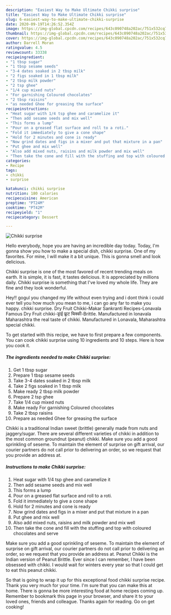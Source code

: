 ```yaml
---
description: "Easiest Way to Make Ultimate Chikki surprise"
title: "Easiest Way to Make Ultimate Chikki surprise"
slug: 6-easiest-way-to-make-ultimate-chikki-surprise
date: 2020-09-19T14:26:52.354Z
image: https://img-global.cpcdn.com/recipes/643c090748a202ac/751x532cq70/chikki-surprise-recipe-main-photo.jpg
thumbnail: https://img-global.cpcdn.com/recipes/643c090748a202ac/751x532cq70/chikki-surprise-recipe-main-photo.jpg
cover: https://img-global.cpcdn.com/recipes/643c090748a202ac/751x532cq70/chikki-surprise-recipe-main-photo.jpg
author: Darrell Moran
ratingvalue: 4.5
reviewcount: 33338
recipeingredient:
- "1 tbsp sugar"
- "1 tbsp sesame seeds"
- "3-4 dates soaked in 2 tbsp milk"
- "2 figs soaked in 1 tbsp milk"
- "2 tbsp milk powder"
- "2 tsp ghee"
- "1/4 cup mixed nuts"
- "For garnishing Coloured chocolates"
- "2 tbsp raisins"
- "as needed Ghee for greasing the surface"
recipeinstructions:
- "Heat sugar with 1/4 tsp ghee and caramelize it"
- "Then add sesame seeds and mix well"
- "This forms a lump"
- "Pour on a greased flat surface and roll to a roti."
- "Fold it immediately to give a cone shape"
- "Hold for 2 minutes and cone is ready"
- "Now grind dates and figs in a mixer and put that mixture in a pan"
- "Put ghee and mix well"
- "Also add mixed nuts, raisins and milk powder and mix well"
- "Then take the cone and fill with the stuffing and top with coloured chocolates and serve"
categories:
- Recipe
tags:
- chikki
- surprise

katakunci: chikki surprise 
nutrition: 180 calories
recipecuisine: American
preptime: "PT24M"
cooktime: "PT42M"
recipeyield: "1"
recipecategory: Dessert

---
```



![Chikki surprise](https://img-global.cpcdn.com/recipes/643c090748a202ac/751x532cq70/chikki-surprise-recipe-main-photo.jpg)

Hello everybody, hope you are having an incredible day today. Today, I'm gonna show you how to make a special dish, chikki surprise. One of my favorites. For mine, I will make it a bit unique. This is gonna smell and look delicious.

Chikki surprise is one of the most favored of recent trending meals on earth. It is simple, it is fast, it tastes delicious. It is appreciated by millions daily. Chikki surprise is something that I've loved my whole life. They are fine and they look wonderful.

Hey!! gogul you changed my life without even trying and i dont think i could ever tell you how much you mean to me, i can go any far to make you happy. chikki surprise. Dry Fruit Chikki-Makar Sankranti Recipes-Lonavala Famous Dry Fruit chikki-ड्राई फ्रूट चिक्की-Brittle. Manufactured in lonavala Maharashtra the real taste of chikki. Manufactured in Lonavala, Maharashtra special chikki.


To get started with this recipe, we have to first prepare a few components. You can cook chikki surprise using 10 ingredients and 10 steps. Here is how you cook it.

<!--inarticleads1-->

##### The ingredients needed to make Chikki surprise:

1. Get 1 tbsp sugar
1. Prepare 1 tbsp sesame seeds
1. Take 3-4 dates soaked in 2 tbsp milk
1. Take 2 figs soaked in 1 tbsp milk
1. Make ready 2 tbsp milk powder
1. Prepare 2 tsp ghee
1. Take 1/4 cup mixed nuts
1. Make ready For garnishing Coloured chocolates
1. Take 2 tbsp raisins
1. Prepare as needed Ghee for greasing the surface


Chikki is a traditional Indian sweet (brittle) generally made from nuts and jaggery/sugar. There are several different varieties of chikki in addition to the most common groundnut (peanut) chikki. Make sure you add a good sprinkling of seseme. To maintain the element of surprise on gift arrival, our courier partners do not call prior to delivering an order, so we request that you provide an address at. 

<!--inarticleads2-->

##### Instructions to make Chikki surprise:

1. Heat sugar with 1/4 tsp ghee and caramelize it
1. Then add sesame seeds and mix well
1. This forms a lump
1. Pour on a greased flat surface and roll to a roti.
1. Fold it immediately to give a cone shape
1. Hold for 2 minutes and cone is ready
1. Now grind dates and figs in a mixer and put that mixture in a pan
1. Put ghee and mix well
1. Also add mixed nuts, raisins and milk powder and mix well
1. Then take the cone and fill with the stuffing and top with coloured chocolates and serve


Make sure you add a good sprinkling of seseme. To maintain the element of surprise on gift arrival, our courier partners do not call prior to delivering an order, so we request that you provide an address at. Peanut Chikki is the Indian version of Peanut Brittle. Ever since I can remember, I have been obsessed with chikki. I would wait for winters every year so that I could get to eat this peanut chikki. 

So that is going to wrap it up for this exceptional food chikki surprise recipe. Thank you very much for your time. I'm sure that you can make this at home. There is gonna be more interesting food at home recipes coming up. Remember to bookmark this page in your browser, and share it to your loved ones, friends and colleague. Thanks again for reading. Go on get cooking!
